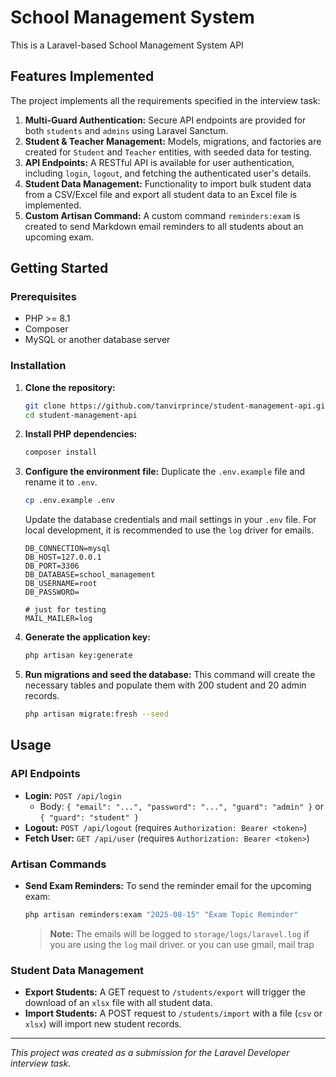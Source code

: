 # School Management System

This is a Laravel-based School Management System API

## Features Implemented

The project implements all the requirements specified in the interview task:

1.  **Multi-Guard Authentication:** Secure API endpoints are provided for both `students` and `admins` using Laravel Sanctum.
2.  **Student & Teacher Management:** Models, migrations, and factories are created for `Student` and `Teacher` entities, with seeded data for testing.
3.  **API Endpoints:** A RESTful API is available for user authentication, including `login`, `logout`, and fetching the authenticated user's details.
4.  **Student Data Management:** Functionality to import bulk student data from a CSV/Excel file and export all student data to an Excel file is implemented.
5.  **Custom Artisan Command:** A custom command `reminders:exam` is created to send Markdown email reminders to all students about an upcoming exam.

## Getting Started

### Prerequisites

-   PHP >= 8.1
-   Composer
-   MySQL or another database server

### Installation

1.  **Clone the repository:**
    ```bash
    git clone https://github.com/tanvirprince/student-management-api.git
    cd student-management-api
    ```

2.  **Install PHP dependencies:**
    ```bash
    composer install
    ```

3.  **Configure the environment file:**
    Duplicate the `.env.example` file and rename it to `.env`.
    ```bash
    cp .env.example .env
    ```
    Update the database credentials and mail settings in your `.env` file. For local development, it is recommended to use the `log` driver for emails.
    ```env
    DB_CONNECTION=mysql
    DB_HOST=127.0.0.1
    DB_PORT=3306
    DB_DATABASE=school_management
    DB_USERNAME=root
    DB_PASSWORD=

    # just for testing
    MAIL_MAILER=log
    ```

4.  **Generate the application key:**
    ```bash
    php artisan key:generate
    ```

5.  **Run migrations and seed the database:**
    This command will create the necessary tables and populate them with 200 student and 20 admin records.
    ```bash
    php artisan migrate:fresh --seed
    ```

## Usage

### API Endpoints

-   **Login:** `POST /api/login`
    -   Body: `{ "email": "...", "password": "...", "guard": "admin" }` or `{ "guard": "student" }`
-   **Logout:** `POST /api/logout` (requires `Authorization: Bearer <token>`)
-   **Fetch User:** `GET /api/user` (requires `Authorization: Bearer <token>`)

### Artisan Commands

-   **Send Exam Reminders:**
    To send the reminder email for the upcoming exam:
    ```bash
    php artisan reminders:exam "2025-08-15" "Exam Topic Reminder"
    ```
    > **Note:** The emails will be logged to `storage/logs/laravel.log` if you are using the `log` mail driver. or you can use gmail, mail trap

### Student Data Management

-   **Export Students:**
    A GET request to `/students/export` will trigger the download of an `xlsx` file with all student data.
-   **Import Students:**
    A POST request to `/students/import` with a file (`csv` or `xlsx`) will import new student records.


---

_This project was created as a submission for the Laravel Developer interview task._
